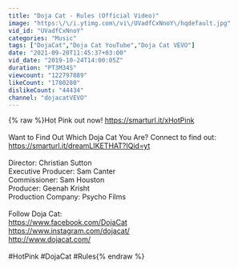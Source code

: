 ```yaml
---
title: "Doja Cat - Rules (Official Video)"
image: "https:\/\/i.ytimg.com\/vi\/UVadfCxNnoY\/hqdefault.jpg"
vid_id: "UVadfCxNnoY"
categories: "Music"
tags: ["DojaCat","Doja Cat YouTube","Doja Cat VEVO"]
date: "2021-09-20T11:45:37+03:00"
vid_date: "2019-10-24T14:00:05Z"
duration: "PT3M34S"
viewcount: "122797889"
likeCount: "1780280"
dislikeCount: "44434"
channel: "dojacatVEVO"
---
```

{% raw %}Hot Pink out now! <a rel="nofollow" target="blank" href="https://smarturl.it/xHotPink">https://smarturl.it/xHotPink</a> <br /><br />Want to Find Out Which Doja Cat You Are? Connect to find out: <a rel="nofollow" target="blank" href="https://smarturl.it/dreamLIKETHAT?IQid=yt">https://smarturl.it/dreamLIKETHAT?IQid=yt</a> <br /><br />Director: Christian Sutton<br />Executive Producer: Sam Canter <br />Commissioner: Sam Houston<br />Producer: Geenah Krisht<br />Production Company: Psycho Films<br /><br />Follow Doja Cat:<br /><a rel="nofollow" target="blank" href="https://www.facebook.com/DojaCat">https://www.facebook.com/DojaCat</a><br /><a rel="nofollow" target="blank" href="https://www.instagram.com/dojacat/">https://www.instagram.com/dojacat/</a><br /><a rel="nofollow" target="blank" href="http://www.dojacat.com/">http://www.dojacat.com/</a><br /><br />#HotPink #DojaCat #Rules{% endraw %}
